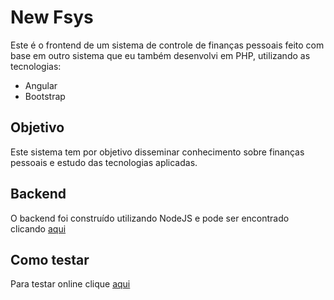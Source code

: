 # New Fsys

Este é o frontend de um sistema de controle de finanças pessoais feito com base em outro sistema que eu também desenvolvi em PHP, utilizando as tecnologias:

- Angular
- Bootstrap

## Objetivo

Este sistema tem por objetivo disseminar conhecimento sobre finanças pessoais e estudo das tecnologias aplicadas.

## Backend

O backend foi construído utilizando NodeJS e pode ser encontrado clicando [aqui](https://github.com/fabriciosenadev/newfsys-backend)

## Como testar 

Para testar online clique [aqui](https://newfsys.vercel.app/)

